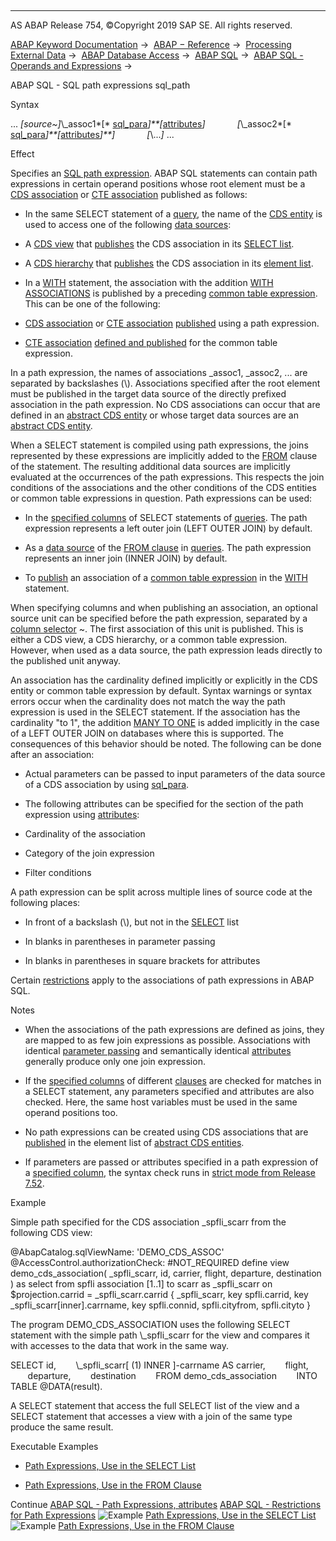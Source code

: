   

* * *

AS ABAP Release 754, ©Copyright 2019 SAP SE. All rights reserved.

[ABAP Keyword Documentation](javascript:call_link\('abenabap.htm'\)) →  [ABAP − Reference](javascript:call_link\('abenabap_reference.htm'\)) →  [Processing External Data](javascript:call_link\('abenabap_language_external_data.htm'\)) →  [ABAP Database Access](javascript:call_link\('abenabap_sql.htm'\)) →  [ABAP SQL](javascript:call_link\('abenopensql.htm'\)) →  [ABAP SQL - Operands and Expressions](javascript:call_link\('abenopen_sql_operands.htm'\)) → 

ABAP SQL - SQL path expressions sql\_path

Syntax

... *\[*source~*\]*\\\_assoc1*\[* [sql\_para](javascript:call_link\('abenopen_sql_parameters.htm'\))*\]**\[*[attributes](javascript:call_link\('abenopen_sql_path_filter.htm'\))*\]*
            *\[*\\\_assoc2*\[* [sql\_para](javascript:call_link\('abenopen_sql_parameters.htm'\))*\]**\[*[attributes](javascript:call_link\('abenopen_sql_path_filter.htm'\))*\]**\]*
            *\[*\\...*\]* ...

Effect

Specifies an [SQL path expression](javascript:call_link\('abencds_path_expression_glosry.htm'\) "Glossary Entry"). ABAP SQL statements can contain path expressions in certain operand positions whose root element must be a [CDS association](javascript:call_link\('abencds_association_glosry.htm'\) "Glossary Entry") or [CTE association](javascript:call_link\('abencte_association_glosry.htm'\) "Glossary Entry") published as follows:

-   In the same SELECT statement of a [query](javascript:call_link\('abenquery_glosry.htm'\) "Glossary Entry"), the name of the [CDS entity](javascript:call_link\('abencds_entity_glosry.htm'\) "Glossary Entry") is used to access one of the following [data sources](javascript:call_link\('abapselect_data_source.htm'\)):

-   A [CDS view](javascript:call_link\('abencds_view_glosry.htm'\) "Glossary Entry") that [publishes](javascript:call_link\('abencds_f1_select_list_association.htm'\)) the CDS association in its [SELECT list](javascript:call_link\('abencds_f1_select_list.htm'\)).

-   A [CDS hierarchy](javascript:call_link\('abencds_hierarchy_glosry.htm'\) "Glossary Entry") that [publishes](javascript:call_link\('abencds_f1_hiera_element.htm'\)) the CDS association in its [element list](javascript:call_link\('abencds_f1_hiera_element_list.htm'\)).

-   In a [WITH](javascript:call_link\('abapwith.htm'\)) statement, the association with the addition [WITH ASSOCIATIONS](javascript:call_link\('abapwith_associations.htm'\)) is published by a preceding [common table expression](javascript:call_link\('abencommon_table_expression_glosry.htm'\) "Glossary Entry"). This can be one of the following:

-   [CDS association](javascript:call_link\('abencds_association_glosry.htm'\) "Glossary Entry") or [CTE association](javascript:call_link\('abencte_association_glosry.htm'\) "Glossary Entry") [published](javascript:call_link\('abapwith_associations_using.htm'\)) using a path expression.

-   [CTE association](javascript:call_link\('abencte_association_glosry.htm'\) "Glossary Entry") [defined and published](javascript:call_link\('abapwith_associations_defining.htm'\)) for the common table expression.

In a path expression, the names of associations \_assoc1, \_assoc2, ... are separated by backslashes (\\). Associations specified after the root element must be published in the target data source of the directly prefixed association in the path expression. No CDS associations can occur that are defined in an [abstract CDS entity](javascript:call_link\('abenabstract_entity_glosry.htm'\) "Glossary Entry") or whose target data sources are an [abstract CDS entity](javascript:call_link\('abenabstract_entity_glosry.htm'\) "Glossary Entry").

When a SELECT statement is compiled using path expressions, the joins represented by these expressions are implicitly added to the [FROM](javascript:call_link\('abapfrom_clause.htm'\)) clause of the statement. The resulting additional data sources are implicitly evaluated at the occurrences of the path expressions. This respects the join conditions of the associations and the other conditions of the CDS entities or common table expressions in question. Path expressions can be used:

-   In the [specified columns](javascript:call_link\('abenopen_sql_columns.htm'\)) of SELECT statements of [queries](javascript:call_link\('abenquery_glosry.htm'\) "Glossary Entry").
    The path expression represents a left outer join (LEFT OUTER JOIN) by default.

-   As a [data source](javascript:call_link\('abapselect_data_source.htm'\)) of the [FROM clause](javascript:call_link\('abapfrom_clause.htm'\)) in [queries](javascript:call_link\('abenquery_glosry.htm'\) "Glossary Entry").
    The path expression represents an inner join (INNER JOIN) by default.

-   To [publish](javascript:call_link\('abapwith_associations_using.htm'\)) an association of a [common table expression](javascript:call_link\('abencommon_table_expression_glosry.htm'\) "Glossary Entry") in the [WITH](javascript:call_link\('abapwith.htm'\)) statement.

When specifying columns and when publishing an association, an optional source unit can be specified before the path expression, separated by a [column selector](javascript:call_link\('abentable_comp_selector_glosry.htm'\) "Glossary Entry") ~. The first association of this unit is published. This is either a CDS view, a CDS hierarchy, or a common table expression. However, when used as a data source, the path expression leads directly to the published unit anyway.

An association has the cardinality defined implicitly or explicitly in the CDS entity or common table expression by default. Syntax warnings or syntax errors occur when the cardinality does not match the way the path expression is used in the SELECT statement. If the association has the cardinality "to 1", the addition [MANY TO ONE](javascript:call_link\('abapselect_join.htm'\)) is added implicitly in the case of a LEFT OUTER JOIN on databases where this is supported. The consequences of this behavior should be noted. The following can be done after an association:

-   Actual parameters can be passed to input parameters of the data source of a CDS association by using [sql\_para](javascript:call_link\('abenopen_sql_parameters.htm'\)).
    
-   The following attributes can be specified for the section of the path expression using [attributes](javascript:call_link\('abenopen_sql_path_filter.htm'\)):
    

-   Cardinality of the association

-   Category of the join expression

-   Filter conditions

A path expression can be split across multiple lines of source code at the following places:

-   In front of a backslash (\\), but not in the [SELECT](javascript:call_link\('abapselect_list.htm'\)) list

-   In blanks in parentheses in parameter passing

-   In blanks in parentheses in square brackets for attributes

Certain [restrictions](javascript:call_link\('abenopen_sql_path_restrictions.htm'\)) apply to the associations of path expressions in ABAP SQL.

Notes

-   When the associations of the path expressions are defined as joins, they are mapped to as few join expressions as possible. Associations with identical [parameter passing](javascript:call_link\('abenopen_sql_parameters.htm'\)) and semantically identical [attributes](javascript:call_link\('abenopen_sql_path_filter.htm'\)) generally produce only one join expression.

-   If the [specified columns](javascript:call_link\('abenopen_sql_columns.htm'\)) of different [clauses](javascript:call_link\('abenselect_clauses.htm'\)) are checked for matches in a SELECT statement, any parameters specified and attributes are also checked. Here, the same host variables must be used in the same operand positions too.

-   No path expressions can be created using CDS associations that are [published](javascript:call_link\('abencds_f1_absent_association.htm'\)) in the element list of [abstract CDS entities](javascript:call_link\('abenabstract_entity_glosry.htm'\) "Glossary Entry").

-   If parameters are passed or attributes specified in a path expression of a [specified column](javascript:call_link\('abenopen_sql_columns.htm'\)), the syntax check runs in [strict mode from Release 7.52](javascript:call_link\('abenopensql_strict_mode_752.htm'\)).

Example

Simple path specified for the CDS association \_spfli\_scarr from the following CDS view:

@AbapCatalog.sqlViewName: 'DEMO\_CDS\_ASSOC'
@AccessControl.authorizationCheck: #NOT\_REQUIRED
define view demo\_cds\_association(
\_spfli\_scarr,
id,
carrier,
flight,
departure,
destination
)
as select from
spfli
association \[1..1\] to scarr as \_spfli\_scarr on
$projection.carrid = \_spfli\_scarr.carrid
{
\_spfli\_scarr,
key spfli.carrid,
key \_spfli\_scarr\[inner\].carrname,
key spfli.connid,
spfli.cityfrom,
spfli.cityto
}    

The program DEMO\_CDS\_ASSOCIATION uses the following SELECT statement with the simple path \\\_spfli\_scarr for the view and compares it with accesses to the data that work in the same way.

SELECT id,
       \\\_spfli\_scarr\[ (1) INNER \]-carrname AS carrier,
       flight,
       departure,
       destination
       FROM demo\_cds\_association
       INTO TABLE @DATA(result).

A SELECT statement that access the full SELECT list of the view and a SELECT statement that accesses a view with a join of the same type produce the same result.

Executable Examples

-   [Path Expressions, Use in the SELECT List](javascript:call_link\('abenpath_expr_in_colspec_abexa.htm'\))

-   [Path Expressions, Use in the FROM Clause](javascript:call_link\('abenpath_expr_in_from_clause_abexa.htm'\))

Continue
[ABAP SQL - Path Expressions, attributes](javascript:call_link\('abenopen_sql_path_filter.htm'\))
[ABAP SQL - Restrictions for Path Expressions](javascript:call_link\('abenopen_sql_path_restrictions.htm'\))
![Example](exa.gif "Example") [Path Expressions, Use in the SELECT List](javascript:call_link\('abenpath_expr_in_colspec_abexa.htm'\))
![Example](exa.gif "Example") [Path Expressions, Use in the FROM Clause](javascript:call_link\('abenpath_expr_in_from_clause_abexa.htm'\))